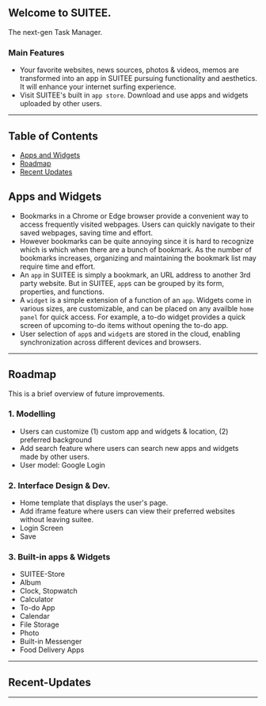 ## Welcome to SUITEE.
The next-gen Task Manager.
<br>

### Main Features
- Your favorite websites, news sources, photos & videos, memos are transformed into an app in SUITEE pursuing functionality and aesthetics. It will enhance your internet surfing experience.
- Visit SUITEE's built in `app store`. Download and use apps and widgets uploaded by other users.

---
## Table of Contents
- [Apps and Widgets](#Apps-and-Widgets)
- [Roadmap](#Roadmap)
- [Recent Updates](#Recent-Updates)

## Apps and Widgets
- Bookmarks in a Chrome or Edge browser provide a convenient way to access frequently visited webpages. Users can quickly navigate to their saved webpages, saving time and effort.
- However bookmarks can be quite annoying since it is hard to recognize which is which when there are a bunch of bookmark. As the number of bookmarks increases, organizing and maintaining the bookmark list may require time and effort.
- An `app` in SUITEE is simply a bookmark, an URL address to another 3rd party website. But in SUITEE, `app`s can be grouped by its form, properties, and functions. 
- A `widget` is a simple extension of a function of an `app`. Widgets come in various sizes, are customizable, and can be placed on any availble `home panel` for quick access. For example, a to-do widget provides a quick screen of upcoming to-do items without opening the to-do app.
- User selection of `app`s and `widget`s are stored in the cloud, enabling synchronization across different devices and browsers.

---
## Roadmap
This is a brief overview of future improvements.
### 1. Modelling
- Users can customize (1) custom app and widgets & location, (2) preferred background
- Add search feature where users can search new apps and widgets made by other users.
- User model: Google Login

### 2. Interface Design & Dev.
- Home template that displays the user's page. 
- Add iframe feature where users can view their preferred websites without leaving suitee.
- Login Screen
- Save

### 3. Built-in apps & Widgets
- SUITEE-Store
- Album
- Clock, Stopwatch
- Calculator
- To-do App 
- Calendar
- File Storage
- Photo
- Built-in Messenger
- Food Delivery Apps

---
## Recent-Updates
---



